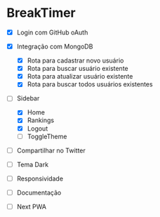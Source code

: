 # BreakTimer

- [X] Login com GitHub oAuth
- [X] Integração com MongoDB
  - [X] Rota para cadastrar novo usuário
  - [X] Rota para buscar usuário existente
  - [X] Rota para atualizar usuário existente
  - [X] Rota para buscar todos usuários existentes
- [ ] Sidebar
  - [X] Home
  - [X] Rankings
  - [X] Logout
  - [ ] ToggleTheme
- [ ] Compartilhar no Twitter
  
- [ ] Tema Dark
- [ ] Responsividade
- [ ] Documentação


- [ ] Next PWA
